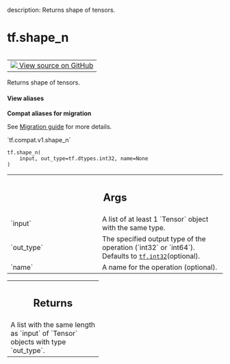 description: Returns shape of tensors.

<div itemscope itemtype="http://developers.google.com/ReferenceObject">
<meta itemprop="name" content="tf.shape_n" />
<meta itemprop="path" content="Stable" />
</div>

# tf.shape_n

<!-- Insert buttons and diff -->

<table class="tfo-notebook-buttons tfo-api nocontent" align="left">
<td>
  <a target="_blank" href="https://github.com/tensorflow/tensorflow/blob/r2.4/tensorflow/python/ops/array_ops.py#L680-L697">
    <img src="https://www.tensorflow.org/images/GitHub-Mark-32px.png" />
    View source on GitHub
  </a>
</td>
</table>



Returns shape of tensors.

<section class="expandable">
  <h4 class="showalways">View aliases</h4>
  <p>
<b>Compat aliases for migration</b>
<p>See
<a href="https://www.tensorflow.org/guide/migrate">Migration guide</a> for
more details.</p>
<p>`tf.compat.v1.shape_n`</p>
</p>
</section>

<pre class="devsite-click-to-copy prettyprint lang-py tfo-signature-link">
<code>tf.shape_n(
    input, out_type=tf.dtypes.int32, name=None
)
</code></pre>



<!-- Placeholder for "Used in" -->


<!-- Tabular view -->
 <table class="responsive fixed orange">
<colgroup><col width="214px"><col></colgroup>
<tr><th colspan="2"><h2 class="add-link">Args</h2></th></tr>

<tr>
<td>
`input`
</td>
<td>
A list of at least 1 `Tensor` object with the same type.
</td>
</tr><tr>
<td>
`out_type`
</td>
<td>
The specified output type of the operation (`int32` or `int64`).
Defaults to <a href="../tf.md#int32"><code>tf.int32</code></a>(optional).
</td>
</tr><tr>
<td>
`name`
</td>
<td>
A name for the operation (optional).
</td>
</tr>
</table>



<!-- Tabular view -->
 <table class="responsive fixed orange">
<colgroup><col width="214px"><col></colgroup>
<tr><th colspan="2"><h2 class="add-link">Returns</h2></th></tr>
<tr class="alt">
<td colspan="2">
A list with the same length as `input` of `Tensor` objects with
type `out_type`.
</td>
</tr>

</table>

